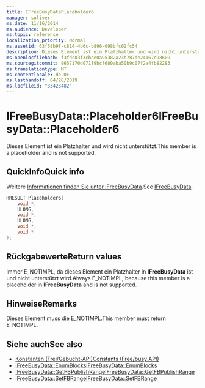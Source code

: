 ```yaml
---
title: IFreeBusyDataPlaceholder6
manager: soliver
ms.date: 11/16/2014
ms.audience: Developer
ms.topic: reference
localization_priority: Normal
ms.assetid: 63f58b9f-c814-4b6c-b896-098bfc02fc54
description: Dieses Element ist ein Platzhalter und wird nicht unterstützt.
ms.openlocfilehash: f3fdc83f3cbae0a95382a23b787de24167e98609
ms.sourcegitcommit: 8657170d071f9bcf680aba50b9c07f2a4fb82283
ms.translationtype: MT
ms.contentlocale: de-DE
ms.lasthandoff: 04/28/2019
ms.locfileid: "33423482"
---
```

# <a name="ifreebusydataplaceholder6"></a><span data-ttu-id="e2dd7-103">IFreeBusyData::Placeholder6</span><span class="sxs-lookup"><span data-stu-id="e2dd7-103">IFreeBusyData::Placeholder6</span></span>

<span data-ttu-id="e2dd7-104">Dieses Element ist ein Platzhalter und wird nicht unterstützt.</span><span class="sxs-lookup"><span data-stu-id="e2dd7-104">This member is a placeholder and is not supported.</span></span>
  
## <a name="quick-info"></a><span data-ttu-id="e2dd7-105">QuickInfo</span><span class="sxs-lookup"><span data-stu-id="e2dd7-105">Quick info</span></span>

<span data-ttu-id="e2dd7-106">Weitere [Informationen finden Sie unter IFreeBusyData](ifreebusydata.md).</span><span class="sxs-lookup"><span data-stu-id="e2dd7-106">See [IFreeBusyData](ifreebusydata.md).</span></span>
  
```cpp
HRESULT Placeholder6( 
    void *, 
    ULONG, 
    void *,  
    ULONG, 
    void *,  
    void * 
);
```

## <a name="return-values"></a><span data-ttu-id="e2dd7-107">Rückgabewerte</span><span class="sxs-lookup"><span data-stu-id="e2dd7-107">Return values</span></span>

<span data-ttu-id="e2dd7-108">Immer E_NOTIMPL, da dieses Element ein Platzhalter in **IFreeBusyData** ist und nicht unterstützt wird.</span><span class="sxs-lookup"><span data-stu-id="e2dd7-108">Always E_NOTIMPL, because this member is a placeholder in **IFreeBusyData** and is not supported.</span></span> 
  
## <a name="remarks"></a><span data-ttu-id="e2dd7-109">Hinweise</span><span class="sxs-lookup"><span data-stu-id="e2dd7-109">Remarks</span></span>

<span data-ttu-id="e2dd7-110">Dieses Element muss die E_NOTIMPL.</span><span class="sxs-lookup"><span data-stu-id="e2dd7-110">This member must return E_NOTIMPL.</span></span>
  
## <a name="see-also"></a><span data-ttu-id="e2dd7-111">Siehe auch</span><span class="sxs-lookup"><span data-stu-id="e2dd7-111">See also</span></span>

- [<span data-ttu-id="e2dd7-112">Konstanten (Frei/Gebucht-API)</span><span class="sxs-lookup"><span data-stu-id="e2dd7-112">Constants (Free/busy API)</span></span>](constants-free-busy-api.md)
- [<span data-ttu-id="e2dd7-113">IFreeBusyData::EnumBlocks</span><span class="sxs-lookup"><span data-stu-id="e2dd7-113">IFreeBusyData::EnumBlocks</span></span>](ifreebusydata-enumblocks.md)
- [<span data-ttu-id="e2dd7-114">IFreeBusyData::GetFBPublishRange</span><span class="sxs-lookup"><span data-stu-id="e2dd7-114">IFreeBusyData::GetFBPublishRange</span></span>](ifreebusydata-getfbpublishrange.md)
- [<span data-ttu-id="e2dd7-115">IFreeBusyData::SetFBRange</span><span class="sxs-lookup"><span data-stu-id="e2dd7-115">IFreeBusyData::SetFBRange</span></span>](ifreebusydata-setfbrange.md)

